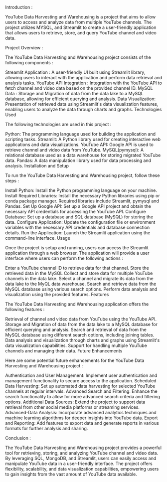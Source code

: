 Introduction :

YouTube Data Harvesting and Warehousing is a project that aims to allow users to access and analyze data from multiple YouTube channels. The project utilizes MYSQL, and Streamlit to create a user-friendly application that allows users to retrieve, store, and query YouTube channel and video data.

Project Overview :

The YouTube Data Harvesting and Warehousing project consists of the following components :

Streamlit Application : A user-friendly UI built using Streamlit library, allowing users to interact with the application and perform data retrieval and analysis tasks.
YouTube API Integration : Integration with the YouTube API to fetch channel and video data based on the provided channel ID.
MySQL Data : Storage and Migration of data from the data lake to a MySQL database, allowing for efficient querying and analysis.
Data Visualization: Presentation of retrieved data using Streamlit's data visualization features, enabling users to analyze the data through charts and graphs.
Technologies Used

The following technologies are used in this project :

Python: The programming language used for building the application and scripting tasks.
Streamlit: A Python library used for creating interactive web applications and data visualizations.
YouTube API: Google API is used to retrieve channel and video data from YouTube.
MySQL(pymysql): A relational database used as a data warehouse for storing migrated YouTube data.
Pandas: A data manipulation library used for data processing and analysis.
Installation and Setup

To run the YouTube Data Harvesting and Warehousing project, follow these steps :

Install Python: Install the Python programming language on your machine.
Install Required Libraries: Install the necessary Python libraries using pip or conda package manager. Required libraries include Streamlit, pymysql and Pandas.
Set Up Google API: Set up a Google API project and obtain the necessary API credentials for accessing the YouTube API.
Configure Database: Set up a database and SQL database (MySQL) for storing the data.
Configure Application: Update the configuration file or environment variables with the necessary API credentials and database connection details.
Run the Application: Launch the Streamlit application using the command-line interface.
Usage

Once the project is setup and running, users can access the Streamlit application through a web browser. The application will provide a user interface where users can perform the following actions :

Enter a YouTube channel ID to retrieve data for that channel.
Store the retrieved data in the MySQL Collect and store data for multiple YouTube channels in the data lake.
Select a channel and migrate its data from the data lake to the MyQL data warehouse.
Search and retrieve data from the MySQL database using various search options.
Perform data analysis and visualization using the provided features.
Features

The YouTube Data Harvesting and Warehousing application offers the following features :

Retrieval of channel and video data from YouTube using the YouTube API.
Storage and Migration of data from the data lake to a MySQL database for efficient querying and analysis.
Search and retrieval of data from the MySQL database using different search options, including joining tables.
Data analysis and visualization through charts and graphs using Streamlit's data visualization capabilities.
Support for handling multiple YouTube channels and managing their data.
Future Enhancements

Here are some potential future enhancements for the YouTube Data Harvesting and Warehousing project :

Authentication and User Management: Implement user authentication and management functionality to secure access to the application.
Scheduled Data Harvesting: Set up automated data harvesting for selected YouTube channels at regular intervals.
Advanced Search and Filtering: Enhance the search functionality to allow for more advanced search criteria and filtering options.
Additional Data Sources: Extend the project to support data retrieval from other social media platforms or streaming services.
Advanced-Data Analysis: Incorporate advanced analytics techniques and machine learning algorithms for deeper insights into YouTube data.
Export and Reporting: Add features to export data and generate reports in various formats for further analysis and sharing.


Conclusion :

The YouTube Data Harvesting and Warehousing project provides a powerful tool for retrieving, storing, and analyzing YouTube channel and video data. By leveraging SQL, MongoDB, and Streamlit, users can easily access and manipulate YouTube data in a user-friendly interface. The project offers flexibility, scalability, and data visualization capabilities, empowering users to gain insights from the vast amount of YouTube data available.
